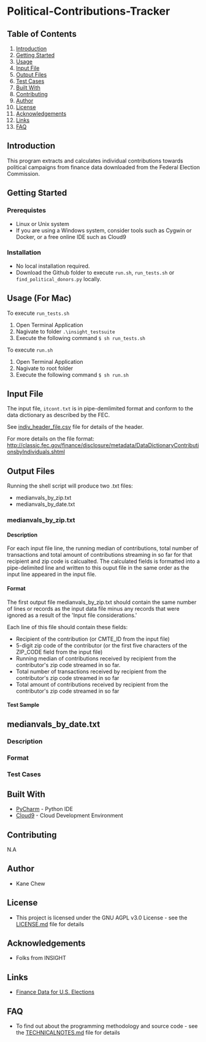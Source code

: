 # Political-Contributions-Tracker

## Table of Contents
1. [Introduction](README.md#introduction)
2. [Getting Started](README.md#getting-started)
3. [Usage](README.md#usage)
4. [Input File](README.md#input-file)
5. [Output Files](README.md#output-files)
6. [Test Cases](README.md#test-cases)
7. [Built With](README.md#built-with)
8. [Contributing](README.md#contributing)
9. [Author](README.md#author)
10. [License](README.md#license)
11. [Acknowledgements](README.md#acknowledgements)
11. [Links](README.md#links)
11. [FAQ](README.md#faq)

## Introduction
This program extracts and calculates individual contributions towards political campaigns from finance data downloaded from the Federal Election Commission.

## Getting Started

### Prerequistes

* Linux or Unix system
* If you are using a Windows system, consider tools such as Cygwin or Docker, or a free online IDE such as Cloud9

### Installation

* No local installation required. 
* Download the Github folder to execute `run.sh`, `run_tests.sh` or `find_political_donors.py` locally.

## Usage (For Mac)

To execute `run_tests.sh`
1. Open Terminal Application
2. Nagivate to folder `.\insight_testsuite`
3. Execute the following command `$ sh run_tests.sh`

To execute `run.sh`
1. Open Terminal Application
2. Nagivate to root folder
3. Execute the following command `$ sh run.sh`

## Input File
The input file, `itcont.txt` is in pipe-demlimited format and conform to the data dictionary as described by the FEC.

See [indiv_header_file.csv](headerfile) file for details of the header.

For more details on the file format:
http://classic.fec.gov/finance/disclosure/metadata/DataDictionaryContributionsbyIndividuals.shtml

## Output Files
Running the shell script will produce two .txt files:

* medianvals_by_zip.txt
* medianvals_by_date.txt

### medianvals_by_zip.txt

#### Description
For each input file line, the running median of contributions, total number of transactions and total amount of contributions streaming in so far for that recipient and zip code is calcualted. The calculated fields is formatted into a pipe-delimited line and written to this ouput file in the same order as the input line appeared in the input file.

#### Format
The first output file medianvals_by_zip.txt should contain the same number of lines or records as the input data file minus any records that were ignored as a result of the 'Input file considerations.'

Each line of this file should contain these fields:
* Recipient of the contribution (or CMTE_ID from the input file)
* 5-digit zip code of the contributor (or the first five characters of the ZIP_CODE field from the input file)
* Running median of contributions received by recipient from the contributor's zip code streamed in so far. 
* Total number of transactions received by recipient from the contributor's zip code streamed in so far
* Total amount of contributions received by recipient from the contributor's zip code streamed in so far

#### Test Sample

## medianvals_by_date.txt

### Description

### Format

### Test Cases


## Built With

* [PyCharm](https://www.jetbrains.com/pycharm/) - Python IDE
* [Cloud9](https://c9.io/) - Cloud Development Environment

## Contributing

N.A

## Author

* Kane Chew

## License

* This project is licensed under the GNU AGPL v3.0 License - see the [LICENSE.md](LICENSE) file for details

## Acknowledgements

* Folks from INSIGHT

## Links

* [Finance Data for U.S. Elections](http://classic.fec.gov/finance/disclosure/ftpdet.shtml)

## FAQ

* To find out about the programming methodology and source code - see the [TECHNICALNOTES.md](TECHNICALNOTES) file for details


